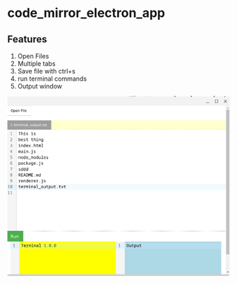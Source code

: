 # code_mirror_electron_app

## Features

1) Open Files
2) Multiple tabs
3) Save file with ctrl+s
4) run terminal commands
5) Output window

![](./app.png)

